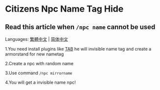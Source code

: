 # Citizens Npc Name Tag Hide
## Read this article when ```/npc name``` cannot be used

Languages: [繁體中文](https://github.com/XingYanTW/npc-name-tag-hide/blob/main/README_TW.md) | [简体中文](https://github.com/XingYanTW/npc-name-tag-hide/blob/main/README_CN.md)

1.You need install plugins like [TAB](https://github.com/NEZNAMY/TAB) he will invisible name tag and create a armorstand for new nametag

2.Create a npc with random name

3.Use command ```/npc mirrorname```

4.You will get a invisible name npc!
